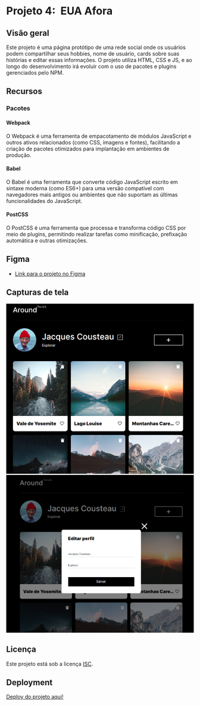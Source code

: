 # Projeto 4:  EUA Afora

## Visão geral

Este projeto é uma página protótipo de uma rede social onde os usuários podem compartilhar seus hobbies, nome de usuário, cards sobre suas histórias e editar essas informações. O projeto utiliza HTML, CSS e JS, e ao longo do desenvolvimento irá evoluir com o uso de pacotes e plugins gerenciados pelo NPM.

## Recursos

### Pacotes

#### Webpack

O Webpack é uma ferramenta de empacotamento de módulos JavaScript e outros ativos relacionados (como CSS, imagens e fontes), facilitando a criação de pacotes otimizados para implantação em ambientes de produção.

#### Babel

O Babel é uma ferramenta que converte código JavaScript escrito em sintaxe moderna (como ES6+) para uma versão compatível com navegadores mais antigos ou ambientes que não suportam as últimas funcionalidades do JavaScript.

#### PostCSS

O PostCSS é uma ferramenta que processa e transforma código CSS por meio de plugins, permitindo realizar tarefas como minificação, prefixação automática e outras otimizações.

## Figma

* [Link para o projeto no Figma](https://www.figma.com/file/XfB6BSINvliub43JgKza1e/WEB.-Sprint-4.-Around-The-U.S.-desktop-%2B-mobile-pt)

## Capturas de tela

![Captura de tela 1](./src/images/screenshot1.png)
![Captura de tela 2](./src/images/screenshot2.png)

## Licença

Este projeto está sob a licença [ISC](https://pt.wikipedia.org/wiki/Licen%C3%A7a_ISC).

## Deployment

[Deploy do projeto aqui!](https://dlaranjeirasilva.github.io/web_project_4_ptbr/)
